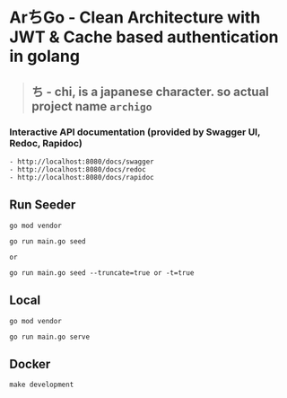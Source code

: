 # ArちGo - Clean Architecture with JWT & Cache based authentication in golang

>## ち - chi, is a japanese character. so actual project name `archigo` 

### Interactive API documentation (provided by Swagger UI, Redoc, Rapidoc)
```
- http://localhost:8080/docs/swagger
- http://localhost:8080/docs/redoc
- http://localhost:8080/docs/rapidoc
```


## Run Seeder
```terminal
go mod vendor

go run main.go seed

or

go run main.go seed --truncate=true or -t=true
```

## Local
```terminal
go mod vendor

go run main.go serve
```

## Docker
```terminal
make development
```